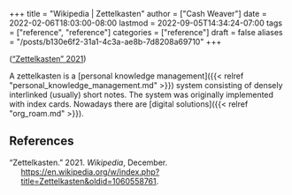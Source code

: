 +++
title = "Wikipedia | Zettelkasten"
author = ["Cash Weaver"]
date = 2022-02-06T18:03:00-08:00
lastmod = 2022-09-05T14:34:24-07:00
tags = ["reference", "reference"]
categories = ["reference"]
draft = false
aliases = "/posts/b130e6f2-31a1-4c3a-ae8b-7d8208a69710"
+++

(<a href="#citeproc_bib_item_1">“Zettelkasten” 2021</a>)

A zettelkasten is a [personal knowledge management]({{< relref "personal_knowledge_management.md" >}}) system consisting of densely interlinked (usually) short notes. The system was originally implemented with index cards. Nowadays there are [digital solutions]({{< relref "org_roam.md" >}}).

## References

<style>.csl-entry{text-indent: -1.5em; margin-left: 1.5em;}</style><div class="csl-bib-body">
  <div class="csl-entry"><a id="citeproc_bib_item_1"></a>“Zettelkasten.” 2021. <i>Wikipedia</i>, December. <a href="https://en.wikipedia.org/w/index.php?title=Zettelkasten&oldid=1060558761">https://en.wikipedia.org/w/index.php?title=Zettelkasten&#38;oldid=1060558761</a>.</div>
</div>
